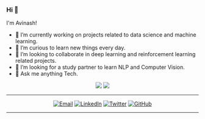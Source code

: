 ### Hi  👋

I'm Avinash! 

- 🔭 I’m currently working on projects related to data science and machine learning.
- 🌱 I’m curious to learn new things every day.
- 👯 I’m looking to collaborate in deep learning and reinforcement learning related projects.
- 🤔 I’m looking for a study partner to learn NLP and Computer Vision.
- 💬 Ask me anything Tech.

<p align = "center">
  <img src = "https://github-readme-stats.vercel.app/api?username=avinash987&show_icons=true&theme=radical&line_height=33">
  <img src = "https://github-readme-stats.vercel.app/api/top-langs/?username=avinash987&hide_langs_below=.25&theme=radical">
</p>

---------------------------------------------------------------------------------------------------------------------------------------------------------------------------------

<p align = "center">
  <a href="mailto:avinash.lalith97@gmail.com" target="_blank"><img src="https://img.shields.io/badge/-Gmail-c14438?style=flat-square&logo=Gmail&logoColor=white" alt="Email"></a>
  <a href="https://www.linkedin.com/in/lalithavinash987" target="_blank"><img src="https://img.shields.io/badge/LinkedIn-%230077B5.svg?&style=flat-square&logo=linkedin&logoColor=white" alt="LinkedIn"></a>
  <a href="https://twitter.com/alycolumbus" target="_blank"><img src="https://img.shields.io/badge/-Twitter-1ca0f1?style=flat-square&labelColor=1ca0f1&logo=twitter&logoColor=white" alt="Twitter"></a>
  <a href="https://github.com/avinash987/" target="_blank"><img src="https://img.shields.io/badge/-GitHub-181717?style=flat-square&logo=github" alt="GitHub"></a>
</p>

---------------------------------------------------------------------------------------------------------------------------------------------------------------------------------
